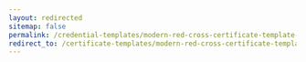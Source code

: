 ```yaml
---
layout: redirected
sitemap: false
permalink: /credential-templates/modern-red-cross-certificate-template-for-appreciation
redirect_to: /certificate-templates/modern-red-cross-certificate-template-for-appreciation
---
```

